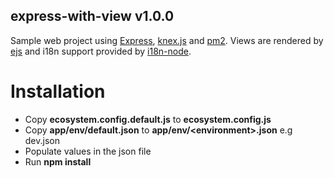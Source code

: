 ## express-with-view v1.0.0 

Sample web project using [Express](https://github.com/expressjs/express), [knex.js](https://github.com/tgriesser/knex) and [pm2](https://github.com/Unitech/pm2). Views are rendered by [ejs](https://github.com/mde/ejs) and i18n support provided by [i18n-node](https://github.com/mashpie/i18n-node).

# Installation
- Copy **ecosystem.config.default.js** to **ecosystem.config.js**
- Copy **app/env/default.json** to **app/env/<environment\>.json**  e.g dev.json
- Populate values in the json file
- Run **npm install**

